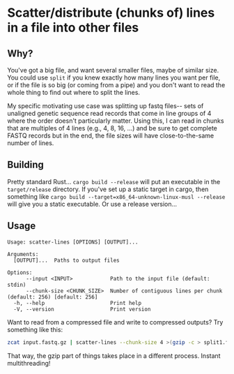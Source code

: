 # Scatter/distribute (chunks of) lines in a file into other files

## Why?

You've got a big file, and want several smaller files, maybe of similar size.
You could use `split` if you knew exactly how many lines you want per file,
or if the file is so big (or coming from a pipe) and you don't want to read
the whole thing to find out where to split the lines.

My specific motivating use case was splitting up fastq files-- sets of unaligned
genetic sequence read records that come in line groups of 4 where the order
doesn't particularly matter. Using this, I can read in chunks that are multiples
of 4 lines (e.g., 4, 8, 16, ...) and be sure to get complete FASTQ records but
in the end, the file sizes will have close-to-the-same number of lines.

## Building

Pretty standard Rust... `cargo build --release` will put an executable in the
`target/release` directory. If you've set up a static target in cargo, then something
like `cargo build --target=x86_64-unknown-linux-musl --release` will give you a
static executable. Or use a release version...

## Usage

```
Usage: scatter-lines [OPTIONS] [OUTPUT]...

Arguments:
  [OUTPUT]...  Paths to output files

Options:
      --input <INPUT>            Path to the input file (default: stdin)
      --chunk-size <CHUNK_SIZE>  Number of contiguous lines per chunk (default: 256) [default: 256]
  -h, --help                     Print help
  -V, --version                  Print version
```

Want to read from a compressed file and write to compressed outputs? Try something
like this:

```bash
zcat input.fastq.gz | scatter-lines --chunk-size 4 >(gzip -c > split1.fastq.gz) >(gzip -c split2.fastq.gz) >(gzip-c > split3.fastq.gz)
```

That way, the gzip part of things takes place in a different process. Instant multithreading!
